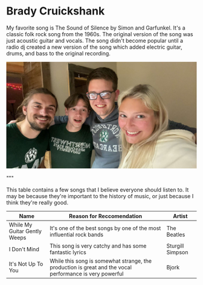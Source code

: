 # Brady Cruickshank

My favorite song is The Sound of Silence by Simon and Garfunkel. It's a classic folk rock song from the 1960s. The original version of the song was just acoustic guitar and vocals. The song didn't become popular until a radio dj created a new version of the song which added electric guitar, drums, and bass to the original recording.

![<MyMedia.md>](me.jpg)

"""

This table contains a few songs that I believe everyone should listen to. It may be because they're important to the history of music, or just because I think they're really good.

|Name|Reason for Reccomendation|Artist|
|---|---|---|
|While My Guitar Gently Weeps|It's one of the best songs by one of the most influential rock bands|The Beatles|
|I Don't Mind|This song is very catchy and has some fantastic lyrics|Sturgill Simpson|
|It's Not Up To You|While this song is somewhat strange, the production is great and the vocal performance is very powerful|Bjork|